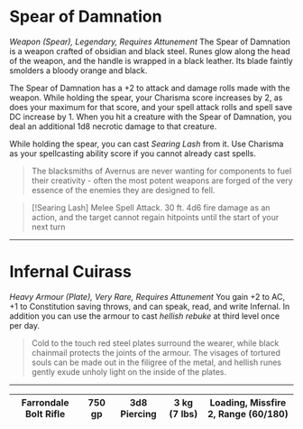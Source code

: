# Spear of Damnation
*Weapon (Spear), Legendary, Requires Attunement*
The Spear of Damnation is a weapon crafted of obsidian and black steel. Runes glow along the head of the weapon, and the handle is wrapped in a black leather. Its blade faintly smolders a bloody orange and black.

The Spear of Damnation has a +2 to attack and damage rolls made with the weapon. While holding the spear, your Charisma score increases by 2, as does your maximum for that score, and your spell attack rolls and spell save DC increase by 1. When you hit a creature with the Spear of Damnation, you deal an additional 1d8 necrotic damage to that creature.

While holding the spear, you can cast *Searing Lash* from it. Use Charisma as your spellcasting ability score if you cannot already cast spells.

> The blacksmiths of Avernus are never wanting for components to fuel their creativity - often the most potent weapons are forged of the very essence of the enemies they are designed to fell.

>[!Searing Lash]
>Melee Spell Attack. 30 ft. 4d6 fire damage as an action, and the target cannot regain hitpoints until the start of your next turn

---
# Infernal Cuirass
*Heavy Armour (Plate), Very Rare, Requires Attunement*
You gain +2 to AC, +1 to Constitution saving throws, and can speak, read, and write Infernal. In addition you can use the armour to cast *hellish rebuke* at third level once per day.

> Cold to the touch red steel plates surround the wearer, while black chainmail protects the joints of the armour. The visages of tortured souls can be made out in the filigree of the metal, and hellish runes gently exude unholy light on the inside of the plates.

---


| Farrondale Bolt Rifle | 750 gp | 3d8 Piercing | 3 kg (7 lbs) | Loading, Missfire 2, Range (60/180) |
| --------------------- | ------ | ------------ | ------------ | ----------------------------------- |
